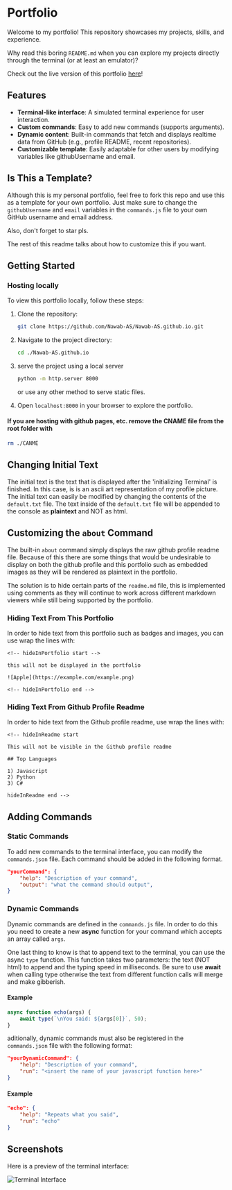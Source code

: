 # Portfolio

Welcome to my portfolio! This repository showcases my projects, skills, and experience.

Why read this boring `README.md` when you can explore my projects directly through the terminal (or at least an emulator)?

Check out the live version of this portfolio [here](https://nawab-as.github.io)!


## Features

- **Terminal-like interface**: A simulated terminal experience for user interaction.
- **Custom commands**: Easy to add new commands (supports arguments).
- **Dynamic content**: Built-in commands that fetch and displays realtime data from GitHub (e.g., profile README, recent repositories).
- **Customizable template**: Easily adaptable for other users by modifying variables like githubUsername and email.


## Is This a Template?

Although this is my personal portfolio, feel free to fork this repo and use this as a template for your own portfolio.
Just make sure to change the `githubUsername` and `email` variables in the `commands.js` file to your own GitHub username and email address.

Also, don't forget to star pls.

The rest of this readme talks about how to customize this if you want.


## Getting Started

### Hosting locally

To view this portfolio locally, follow these steps:

1. Clone the repository:
   ```bash
   git clone https://github.com/Nawab-AS/Nawab-AS.github.io.git
   ```
2. Navigate to the project directory:
   ```bash
   cd ./Nawab-AS.github.io
   ```
4. serve the project using a local server
   ```bash
   python -m http.server 8000
   ```
   or use any other method to serve static files.

6. Open `localhost:8000` in your browser to explore the portfolio.

#### If you are hosting with github pages, etc. remove the CNAME file from the root folder with
```bash
rm ./CANME
```

## Changing Initial Text

The initial text is the text that is displayed after the 'initializing Terminal' is finished. In this case, is is an ascii art representation of my profile picture.
The initial text can easily be modified by changing the contents of the ```default.txt``` file.
The text inside of the ```default.txt``` file will be appended to the console as **plaintext** and NOT as html.


## Customizing the `about` Command

The built-in `about` command simply displays the raw github profile readme file. Because of this there are some things that would be undesirable to display on both the github profile and this portfolio such as embedded images as they will be rendered as plaintext in the portfolio.

The solution is to hide certain parts of the `readme.md` file, this is implemented using comments as they will continue to work across different markdown viewers while still being supported by the portfolio.

### Hiding Text From This Portfolio

In order to hide text from this portfolio such as badges and images, you can use wrap the lines with:

```
<!-- hideInPortfolio start -->

this will not be displayed in the portfolio

![Apple](https://example.com/example.png)

<!-- hideInPortfolio end -->
```

### Hiding Text From Github Profile Readme

In order to hide text from the Github profile readme, use wrap the lines with:

```
<!-- hideInReadme start

This will not be visible in the Github profile readme

## Top Languages

1) Javascript
2) Python
3) C#

hideInReadme end -->
```


## Adding Commands

### Static Commands

To add new commands to the terminal interface, you can modify the `commands.json` file. Each command should be added in the following format.

```json
"yourCommand": {
    "help": "Description of your command",
    "output": "what the command should output",
}
```

### Dynamic Commands

Dynamic commands are defined in the `commands.js` file. In order to do this you need to create a new **async** function for your command which accepts an array called `args`. 

One last thing to know is that to append text to the terminal, you can use the async `type` function. This function takes two parameters: the text (NOT html) to append and the typing speed in milliseconds. Be sure to use **await** when calling type otherwise the text from different function calls will merge and make gibberish.

#### Example

```javascript
async function echo(args) {
    await type(`\nYou said: ${args[0]}`, 50);
}
```

aditionally, dynamic commands must also be registered in the `commands.json` file with the following format:

```json
"yourDynamicCommand": {
    "help": "Description of your command",
    "run": "<insert the name of your javascript function here>"
}
```

#### Example

```json
"echo": {
    "help": "Repeats what you said",
    "run": "echo"
}
```


## Screenshots

Here is a preview of the terminal interface:

![Terminal Interface](https://hc-cdn.hel1.your-objectstorage.com/s/v3/59b023e8e20bb4e3b7aff2e20553403e2f73c78d_image.png)
